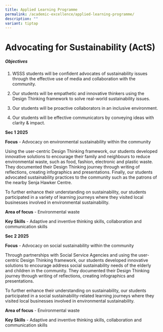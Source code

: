 ```yaml
---
title: Applied Learning Programme
permalink: /academic-excellence/applied-learning-programme/
description: ""
variant: tiptap
---
```

<h1>Advocating for Sustainability (ActS)</h1>
<h5>Objectives</h5>
<ol data-tight="true" class="tight">
<li>
<p>WSSS students will be confident advocates of sustainability issues through
the effective use of media and collaboration with the community.</p>
</li>
<li>
<p>Our students will be empathetic and innovative thinkers using the Design
Thinking framework to solve real-world sustainability issues.&nbsp;</p>
</li>
<li>
<p>Our students will be proactive collaborators in an inclusive environment.</p>
</li>
<li>
<p>Our students will be effective communicators by conveying ideas with clarity
&amp; impact.</p>
<p></p>
</li>
</ol>
<p><strong>Sec 1 2025</strong>
</p>
<p><strong>Focus</strong> - Advocacy on environmental sustainability within
the community</p>
<p>Using the user-centric Design Thinking framework, our students developed
innovative solutions to encourage their family and neighbours to reduce
environmental waste, such as food, fashion, electronic and plastic waste.
They documented their Design Thinking journey through writing of reflections,
creating infographics and presentations. Finally, our students advocated
sustainability practices to the community such as the patrons of the nearby
Senja Hawker Centre.</p>
<p>To further enhance their understanding on sustainability, our students
participated in a variety of learning journeys where they visited local
businesses involved in environmental sustainability.</p>
<p><strong>Area of focus</strong> - Environmental waste</p>
<p><strong>Key Skills</strong> - Adaptive and inventive thinking skills, collaboration
and communication skills
<br>
</p>
<p><strong>Sec 2 2025</strong>
</p>
<p><strong>Focus</strong> - Advocacy on social sustainability within the community</p>
<p>Through partnerships with Social Service Agencies and using the user-centric
Design Thinking framework, our students developed innovative solutions
to encourage address social sustainability needs of the elderly and children
in the community. They documented their Design Thinking journey through
writing of reflections, creating infographics and presentations.</p>
<p>To further enhance their understanding on sustainability, our students
participated in a social sustainability-related learning journeys where
they visited local businesses involved in environmental sustainability.</p>
<p><strong>Area of focus</strong> - Environmental waste</p>
<p><strong>Key Skills</strong> - Adaptive and inventive thinking skills, collaboration
and communication skills</p>